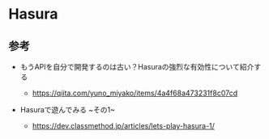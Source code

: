 # Hasura

## 参考

- もうAPIを自分で開発するのは古い？Hasuraの強烈な有効性について紹介する
  - https://qiita.com/yuno_miyako/items/4a4f68a473231f8c07cd

- Hasuraで遊んでみる ~その1~
  - https://dev.classmethod.jp/articles/lets-play-hasura-1/